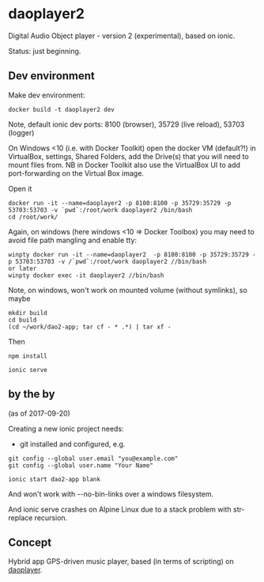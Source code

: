 # daoplayer2

Digital Audio Object player - version 2 (experimental), based on ionic.

Status: just beginning.

## Dev environment

Make dev environment:
```
docker build -t daoplayer2 dev
```

Note, default ionic dev ports: 8100 (browser), 35729 (live reload), 53703 (logger)

On Windows <10 (i.e. with Docker Toolkit) open the docker VM (default?!) in VirtualBox, settings, Shared Folders, add the Drive(s) that you will need to mount files from.
NB in Docker Toolkit also use the VirtualBox UI to add port-forwarding on the Virtual Box image.

Open it
```
docker run -it --name=daoplayer2 -p 8100:8100 -p 35729:35729 -p 53703:53703 -v `pwd`:/root/work daoplayer2 /bin/bash
cd /root/work/
```

Again, on windows (here windows <10 => Docker Toolbox) you may need to avoid file path mangling and enable tty:
```
winpty docker run -it --name=daoplayer2  -p 8100:8100 -p 35729:35729 -p 53703:53703 -v /`pwd`:/root/work daoplayer2 //bin/bash
or later
winpty docker exec -it daoplayer2 //bin/bash
```

Note, on windows, won't work on mounted volume (without symlinks), so maybe
```
mkdir build
cd build
(cd ~/work/dao2-app; tar cf - * .*) | tar xf -
```
Then
```
npm install 

ionic serve
```

## by the by

(as of 2017-09-20)

Creating a new ionic project needs:
- git installed and configured, e.g.
```
git config --global user.email "you@example.com"
git config --global user.name "Your Name"
```
```
ionic start dao2-app blank
```

And won't work with --no-bin-links over a windows filesystem.

And ionic serve crashes on Alpine Linux due to a stack problem with str-replace recursion.

## Concept

Hybrid app GPS-driven music player, based (in terms of scripting) on [daoplayer](https://github.com/cgreenhalgh/daoplayer).

